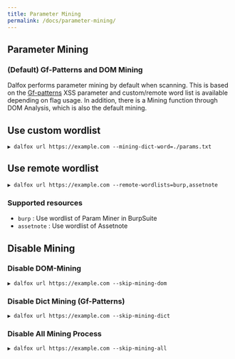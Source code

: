 ```yaml
---
title: Parameter Mining
permalink: /docs/parameter-mining/
---
```


## Parameter Mining
### (Default) Gf-Patterns and DOM Mining 
Dalfox performs parameter mining by default when scanning. This is based on the [Gf-patterns](https://github.com/1ndianl33t/Gf-Patterns) XSS parameter and custom/remote word list is available depending on flag usage. In addition, there is a Mining function through DOM Analysis, which is also the default mining.

## Use custom wordlist
```
▶ dalfox url https://example.com --mining-dict-word=./params.txt
```

## Use remote wordlist
```
▶ dalfox url https://example.com --remote-wordlists=burp,assetnote
```

### Supported resources
* `burp` : Use wordlist of Param Miner in BurpSuite
* `assetnote` : Use wordlist of Assetnote

## Disable Mining
### Disable DOM-Mining
```
▶ dalfox url https://example.com --skip-mining-dom
```
### Disable Dict Mining (Gf-Patterns)
```
▶ dalfox url https://example.com --skip-mining-dict
```
### Disable All Mining Process
```
▶ dalfox url https://example.com --skip-mining-all
```
